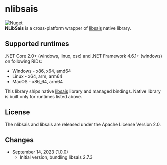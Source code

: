 ﻿# nlibsais
![Nuget](https://img.shields.io/nuget/v/NLibSais)  
**NLibSais** is a cross-platform wrapper of [libsais](https://github.com/IlyaGrebnov/libsais) native library.

## Supported runtimes
.NET Core 2.0+ (windows, linux, osx) and .NET Framework 4.6.1+ (windows) on following RIDs:
* Windows - x86, x64, amd64
* Linux - x64, arm, arm64
* MacOS - x86_64, arm64

This library ships native [libsais](https://github.com/IlyaGrebnov/libsais) library and managed bindings. Native library is built only for runtimes listed above.  

## License
The nlibsais and libsais are released under the Apache License Version 2.0.

## Changes
* September 14, 2023 (1.0.0)
  * Initial version, bundling libsais 2.7.3
